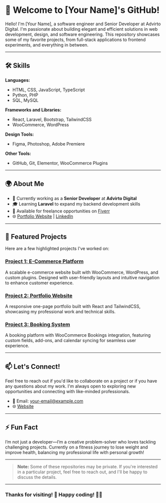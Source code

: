 # 🌟 Welcome to [Your Name]'s GitHub!

Hello! I'm [Your Name], a software engineer and Senior Developer at Advirto Digital. I'm passionate about building elegant and efficient solutions in web development, design, and software engineering. This repository showcases some of my favorite projects, from full-stack applications to frontend experiments, and everything in between.

---

## 🛠️ Skills

**Languages:**  
- HTML, CSS, JavaScript, TypeScript
- Python, PHP
- SQL, MySQL

**Frameworks and Libraries:**  
- React, Laravel, Bootstrap, TailwindCSS
- WooCommerce, WordPress

**Design Tools:**  
- Figma, Photoshop, Adobe Premiere

**Other Tools:**  
- GitHub, Git, Elementor, WooCommerce Plugins

---

## 🌍 About Me

- 🔭 Currently working as a **Senior Developer** at **Advirto Digital**
- 🎓 Learning **Laravel** to expand my backend development skills
- 💼 Available for freelance opportunities on [Fiverr](https://www.fiverr.com)
- 🌐 [Portfolio Website](https://kaweeshaprabhath.me) | [LinkedIn](https://linkedin.com/in/your-profile)

---

## 🚀 Featured Projects

Here are a few highlighted projects I've worked on:

### [Project 1: E-Commerce Platform](https://github.com/yourusername/e-commerce-platform)
A scalable e-commerce website built with WooCommerce, WordPress, and custom plugins. Designed with user-friendly layouts and intuitive navigation to enhance customer experience.

### [Project 2: Portfolio Website](https://github.com/yourusername/portfolio-website)
A responsive one-page portfolio built with React and TailwindCSS, showcasing my professional work and technical skills.

### [Project 3: Booking System](https://github.com/yourusername/booking-system)
A booking platform with WooCommerce Bookings integration, featuring custom fields, add-ons, and calendar syncing for seamless user experience.

---

## 📫 Let's Connect!

Feel free to reach out if you'd like to collaborate on a project or if you have any questions about my work. I'm always open to exploring new opportunities and connecting with like-minded professionals.

- 📧 Email: [your-email@example.com](mailto:your-email@example.com)
- 🌐 [Website](https://kaweeshaprabhath.me)

---

## ⚡ Fun Fact

I’m not just a developer—I’m a creative problem-solver who loves tackling challenging projects. Currently on a fitness journey to lose weight and improve health, balancing my professional life with personal growth!

---

> **Note:** Some of these repositories may be private. If you're interested in a particular project, feel free to reach out, and I'll be happy to discuss the details.

---

### Thanks for visiting! 🚀 Happy coding! 👨‍💻

